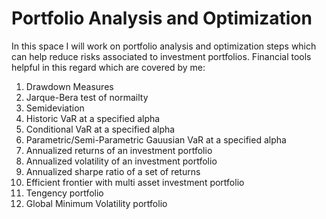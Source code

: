 # Portfolio Analysis and Optimization<br/>

In this space I will work on portfolio analysis and optimization steps which can help reduce risks associated to investment portfolios. Financial tools helpful in this regard which are covered by me:<br/>

1. Drawdown Measures<br/>
2. Jarque-Bera test of normailty<br/>
3. Semideviation<br/>
4. Historic VaR at a specified alpha<br/>
5. Conditional VaR at a specified alpha<br/>
6. Parametric/Semi-Parametric Gauusian VaR at a specified alpha<br/>
7. Annualized returns of an investment portfolio<br/>
8. Annualized volatility of an investment portfolio<br/>
9. Annualized sharpe ratio of a set of returns<br/>
10. Efficient frontier with multi asset investment portfolio<br/>
11. Tengency portfolio<br/>
12. Global Minimum Volatility portfolio<br/>
